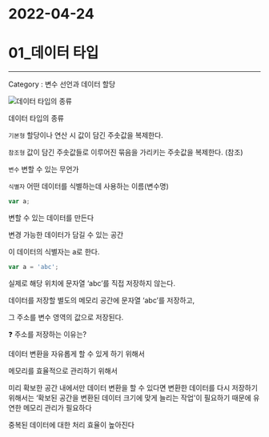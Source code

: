 # 2022-04-24

# 01_데이터 타입

---

Category : 변수 선언과 데이터 할당

![데이터 타입의 종류](2022-04-24%20762d6d76cbad49d2829cdc8d37634685/Untitled.png)

데이터 타입의 종류

`기본형` 할당이나 연산 시 값이 담긴 주솟값을 복제한다. 

`참조형` 값이 담긴 주솟값들로 이루어진 묶음을 가리키는 주솟값을 복제한다. (참조)

`변수` 변할 수 있는 무언가

`식별자` 어떤 데이터를 식별하는데 사용하는 이름(변수명)

```jsx
var a;
```

변할 수 있는 데이터를 만든다

변경 가능한 데이터가 담길 수 있는 공간

이 데이터의 식별자는 a로 한다.

```jsx
var a = 'abc';
```

실제로 해당 위치에 문자열 ‘abc’를 직접 저장하지 않는다.

데이터를 저장할 별도의 메모리 공간에 문자열 ‘abc’를 저장하고, 

그 주소를 변수 영역의 값으로 저장된다.

<aside>
❓ 주소를 저장하는 이유는?

</aside>

데이터 변환을 자유롭게 할 수 있게 하기 위해서

메모리를 효율적으로 관리하기 위해서

미리 확보한 공간 내에서만 데이터 변환을 할 수 있다면 변환한 데이터를 다시 저장하기 위해서는 ‘확보된 공간을 변환된 데이터 크기에 맞게 늘리는 작업'이 필요하기 때문에 유연한 메모리 관리가 필요하다

중복된 데이터에 대한 처리 효율이 높아진다